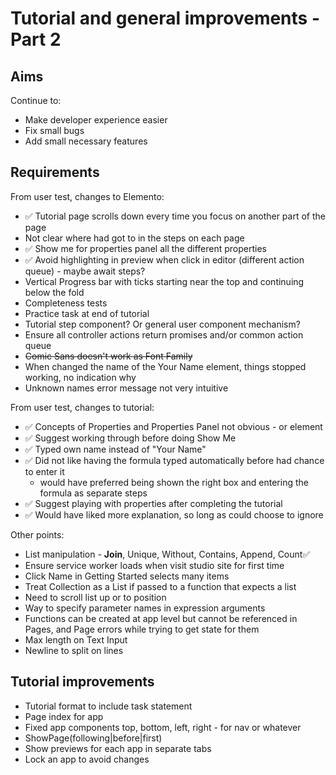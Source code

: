 Tutorial and general improvements - Part 2
==========================================

Aims
----

Continue to:
- Make developer experience easier
- Fix small bugs
- Add small necessary features

Requirements
------------

From user test, changes to Elemento:
- ✅ Tutorial page scrolls down every time you focus on another part of the page
- Not clear where had got to in the steps on each page
- ✅ Show me for properties panel  all the different properties
- ✅ Avoid highlighting in preview when click in editor (different action queue) - maybe await steps?
- Vertical Progress bar with ticks starting near the top and continuing below the fold
- Completeness tests
- Practice task at end of tutorial
- Tutorial step component?  Or general user component mechanism?
- Ensure all controller actions return promises and/or common action queue
- ~~Comic Sans doesn't work as Font Family~~
- When changed the name of the Your Name element, things stopped working, no indication why
- Unknown names error message not very intuitive

From user test, changes to tutorial:
- ✅ Concepts of Properties and Properties Panel not obvious - or element
- ✅ Suggest working through before doing Show Me
- ✅ Typed own name instead of "Your Name"
- ✅ Did not like having the formula typed automatically before had chance to enter it
    - would have preferred being shown the right box and entering the formula as separate steps
- ✅ Suggest playing with properties after completing the tutorial
- ✅ Would have liked more explanation, so long as could choose to ignore

Other points:
- List manipulation - **Join**, Unique, Without, Contains, Append, Count✅ 
- Ensure service worker loads when visit studio site for first time
- Click Name in Getting Started selects many items
- Treat Collection as a List if passed to a function that expects a list
- Need to scroll list up or to position
- Way to specify parameter names in expression arguments
- Functions can be created at app level but cannot be referenced in Pages, and Page errors while trying to get state for them
- Max length on Text Input
- Newline to split on lines

Tutorial improvements
---------------------
- Tutorial format to include task statement
- Page index for app
- Fixed app components top, bottom, left, right - for nav or whatever
- ShowPage(following|before|first)
- Show previews for each app in separate tabs
- Lock an app to avoid changes
